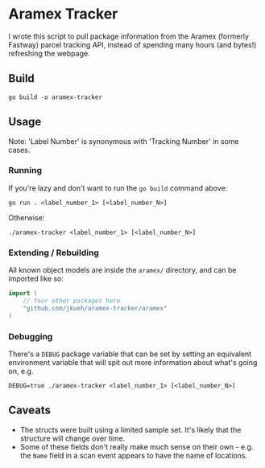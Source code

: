 # Aramex Tracker

I wrote this script to pull package information from the Aramex (formerly Fastway) parcel tracking API, instead of
spending many hours (and bytes!) refreshing the webpage.

## Build

```
go build -o aramex-tracker
```

## Usage

Note: 'Label Number' is synonymous with 'Tracking Number' in some cases.

### Running

If you're lazy and don't want to run the `go build` command above:
```
go run . <label_number_1> [<label_number_N>]
```

Otherwise:

```
./aramex-tracker <label_number_1> [<label_number_N>]
```

### Extending / Rebuilding

All known object models are inside the `aramex/` directory, and can be imported like so:

```go
import (
	// Your other packages here
	"github.com/jkueh/aramex-tracker/aramex"
)
```

### Debugging

There's a `DEBUG` package variable that can be set by setting an equivalent environment variable that will spit out more
information about what's going on, e.g.

```
DEBUG=true ./aramex-tracker <label_number_1> [<label_number_N>]
```

## Caveats

* The structs were built using a limited sample set. It's likely that the structure will change over time.
* Some of these fields don't really make much sense on their own - e.g. the `Name` field in a scan event appears to have
  the name of locations.
